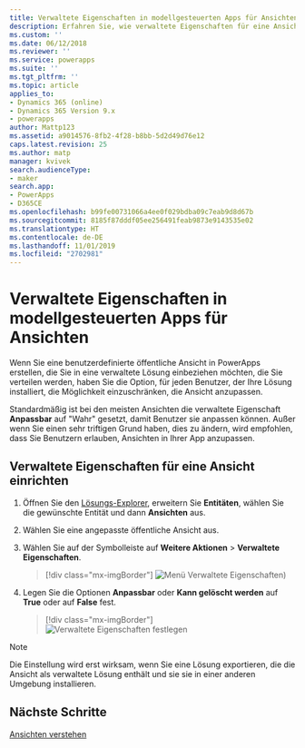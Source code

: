 ```yaml
---
title: Verwaltete Eigenschaften in modellgesteuerten Apps für Ansichten mit PowerApps | Microsoft-Dokumentation
description: Erfahren Sie, wie verwaltete Eigenschaften für eine Ansicht festgelegt werden
ms.custom: ''
ms.date: 06/12/2018
ms.reviewer: ''
ms.service: powerapps
ms.suite: ''
ms.tgt_pltfrm: ''
ms.topic: article
applies_to:
- Dynamics 365 (online)
- Dynamics 365 Version 9.x
- powerapps
author: Mattp123
ms.assetid: a9014576-8fb2-4f28-b8bb-5d2d49d76e12
caps.latest.revision: 25
ms.author: matp
manager: kvivek
search.audienceType:
- maker
search.app:
- PowerApps
- D365CE
ms.openlocfilehash: b99fe00731066a4ee0f029bdba09c7eab9d8d67b
ms.sourcegitcommit: 8185f87dddf05ee256491feab9873e9143535e02
ms.translationtype: HT
ms.contentlocale: de-DE
ms.lasthandoff: 11/01/2019
ms.locfileid: "2702981"
---
```

# <a name="model-driven-app-managed-properties-for-views"></a>Verwaltete Eigenschaften in modellgesteuerten Apps für Ansichten

<a name="BKMK_ManagedProperties"></a>   
 
 Wenn Sie eine benutzerdefinierte öffentliche Ansicht in PowerApps erstellen, die Sie in eine verwaltete Lösung einbeziehen möchten, die Sie verteilen werden, haben Sie die Option, für jeden Benutzer, der Ihre Lösung installiert, die Möglichkeit einzuschränken, die Ansicht anzupassen.  
  
 Standardmäßig ist bei den meisten Ansichten die verwaltete Eigenschaft **Anpassbar** auf "Wahr" gesetzt, damit Benutzer sie anpassen können. Außer wenn Sie einen sehr triftigen Grund haben, dies zu ändern, wird empfohlen, dass Sie Benutzern erlauben, Ansichten in Ihrer App anzupassen.  
  
## <a name="set-managed-properties-for-a-view"></a>Verwaltete Eigenschaften für eine Ansicht einrichten  
  
1.  Öffnen Sie den [Lösungs-Explorer](advanced-navigation.md#solution-explorer), erweitern Sie **Entitäten**, wählen Sie die gewünschte Entität und dann **Ansichten** aus.  
  
2.  Wählen Sie eine angepasste öffentliche Ansicht aus.  
  
3.  Wählen Sie auf der Symbolleiste auf **Weitere Aktionen** > **Verwaltete Eigenschaften**.  

    > [!div class="mx-imgBorder"] 
    > ![Menü Verwaltete Eigenschaften)](media/managed-properties.png)
  
4.  Legen Sie die Optionen **Anpassbar** oder **Kann gelöscht werden** auf **True** oder auf **False** fest.  

    > [!div class="mx-imgBorder"] 
    > ![Verwaltete Eigenschaften festlegen](media/set-managed-properties.png)
  
> [!NOTE]
> Die Einstellung wird erst wirksam, wenn Sie eine Lösung exportieren, die die Ansicht als verwaltete Lösung enthält und sie sie in einer anderen Umgebung installieren.  

## <a name="next-steps"></a>Nächste Schritte
[Ansichten verstehen](create-edit-views.md)
